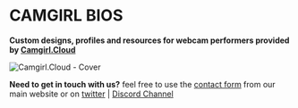 # CAMGIRL BIOS
**Custom designs, profiles and resources for webcam performers provided by [Camgirl.Cloud](https://camgirl.cloud/editor/)**

![Camgirl.Cloud - Cover](https://cgc-dan.github.io/cgc-designers/assets/cgc.jpg)


**Need to get in touch with us?**
feel free to use the [contact form](https://camgirl.cloud/contact/) from our main website or on [twitter](https://twitter.com/CamgirlCloud) | [Discord Channel](https://discord.gg/2XvqfsJ)